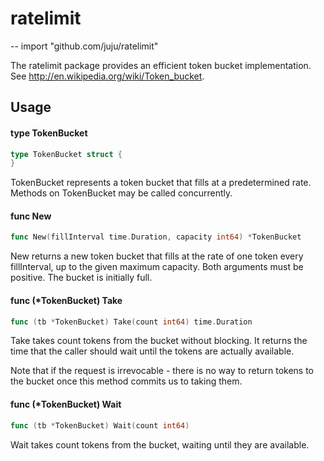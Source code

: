 # ratelimit
--
    import "github.com/juju/ratelimit"

The ratelimit package provides an efficient token bucket implementation. See
http://en.wikipedia.org/wiki/Token_bucket.

## Usage

#### type TokenBucket

```go
type TokenBucket struct {
}
```

TokenBucket represents a token bucket that fills at a predetermined rate.
Methods on TokenBucket may be called concurrently.

#### func  New

```go
func New(fillInterval time.Duration, capacity int64) *TokenBucket
```
New returns a new token bucket that fills at the rate of one token every
fillInterval, up to the given maximum capacity. Both arguments must be positive.
The bucket is initially full.

#### func (*TokenBucket) Take

```go
func (tb *TokenBucket) Take(count int64) time.Duration
```
Take takes count tokens from the bucket without blocking. It returns the time
that the caller should wait until the tokens are actually available.

Note that if the request is irrevocable - there is no way to return tokens to
the bucket once this method commits us to taking them.

#### func (*TokenBucket) Wait

```go
func (tb *TokenBucket) Wait(count int64)
```
Wait takes count tokens from the bucket, waiting until they are available.
